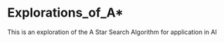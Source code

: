 Explorations_of_A*
==================
This is an exploration of the A Star Search Algorithm
for application in AI
